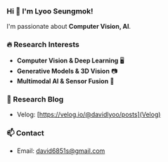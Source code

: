 ### Hi 👋 I'm Lyoo Seungmok!
I'm passionate about **Computer Vision, AI**.

### 🔥 Research Interests
- **Computer Vision & Deep Learning** 🖥️
- **Generative Models & 3D Vision** 📷
- **Multimodal AI & Sensor Fusion** 🔀

### 📜 Research Blog
- Velog: [https://velog.io/@davidlyoo/posts](Velog)

### 📫 Contact
- Email: david6851s@gmail.com
